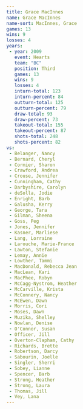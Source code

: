 ```yaml
---
title: Grace MacInnes
name: Grace MacInnes
name-sort: MacInnes, Grace
games: 13
wins: 9
losses: 4
years:
 - year: 2009
   event: Hearts
   team: "BC"
   position: Third
   games: 13
   wins: 9
   losses: 4
   inturn-total: 123
   inturn-percent: 84
   outturn-total: 125
   outturn-percent: 79
   draw-total: 93
   draw-percent: 73
   takeout-total: 155
   takeout-percent: 87
   shots-total: 248
   shots-percent: 82
vs:
 - Belanger, Nancy
 - Bernard, Cheryl
 - Cormier, Sharon
 - Crawford, Andrea
 - Crouse, Jennifer
 - Cunningham, Cathy
 - Darbyshire, Carolyn
 - deSolla, Jodie
 - Enright, Barb
 - Galusha, Kerry
 - George, Tara
 - Gilman, Sheena
 - Goss, Peg
 - Jones, Jennifer
 - Kasner, Marliese
 - Lang, Lorraine
 - Larouche, Marie-France
 - Lawton, Stefanie
 - Lemay, Annie
 - Lowther, Tammi
 - MacDonald, Rebecca Jean
 - MacLean, Kari
 - MacPhee, Robyn
 - McCagg-Nystrom, Heather
 - McCarville, Krista
 - McConnery, Nancy
 - McEwen, Dawn
 - Morris, Cori
 - Moses, Dawn
 - Muzika, Shelley
 - Nowlan, Denise
 - O'Connor, Susan
 - Officer, Jill
 - Overton-Clapham, Cathy
 - Richards, Brette
 - Robertson, Darcy
 - Sabourin, Joelle
 - Singler, Sherri
 - Sobey, Lianne
 - Spencer, Barb
 - Strong, Heather
 - Strong, Laura
 - Thomas, Jill
 - Vey, Lana
---
```


